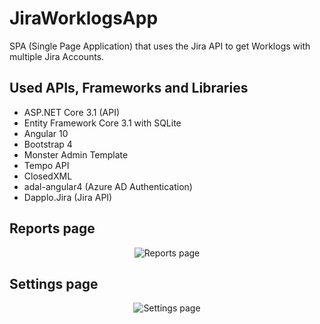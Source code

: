 # JiraWorklogsApp
SPA (Single Page Application) that uses the Jira API to get Worklogs with multiple Jira Accounts.

## Used APIs, Frameworks and Libraries
  * ASP.NET Core 3.1 (API)
  * Entity Framework Core 3.1 with SQLite
  * Angular 10
  * Bootstrap 4
  * Monster Admin Template
  * Tempo API
  * ClosedXML
  * adal-angular4 (Azure AD Authentication)
  * Dapplo.Jira (Jira API)
  
## Reports page
<p align="center">
 <img src="http://a.radikal.ru/a42/1812/a0/7a96af9053f7.png" alt="Reports page" />
</p>

## Settings page
<p align="center">
 <img src="http://d.radikal.ru/d40/1812/ce/01f19cf09dc4.png" alt="Settings page" />
</p>
